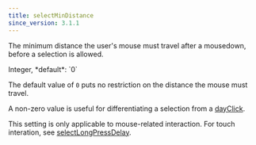 ```yaml
---
title: selectMinDistance
since_version: 3.1.1
---
```


The minimum distance the user's mouse must travel after a mousedown, before a selection is allowed.

<div class='spec' markdown='1'>
Integer, *default*: `0`
</div>

The default value of `0` puts no restriction on the distance the mouse must travel.

A non-zero value is useful for differentiating a selection from a [dayClick](dayClick).

This setting is only applicable to mouse-related interaction. For touch interation, see [selectLongPressDelay](selectLongPressDelay).
